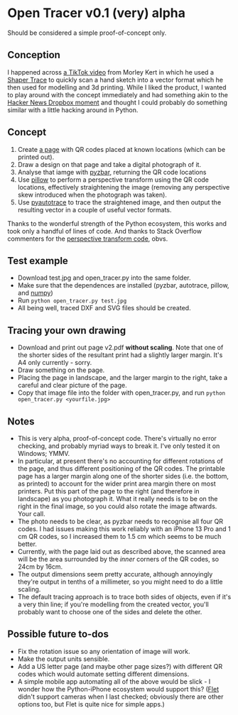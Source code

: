# Open Tracer v0.1 (very) alpha

Should be considered a simple proof-of-concept only.

## Conception
I happened across [a TikTok video](https://www.tiktok.com/@morleykert/video/7331777662664363269) from Morley Kert in which he used a [Shaper Trace](https://www.shapertools.com/en-us/trace) to quickly scan a hand sketch into a vector format which he then used for modelling and 3d printing.  While I liked the product, I wanted to play around with the concept immediately and had something akin to the [Hacker News Dropbox moment](https://news.ycombinator.com/item?id=9224) and thought I could probably do something similar with a little hacking around in Python.

## Concept
1.  Create [a page](https://github.com/Tom1827/open_tracer/blob/main/page%20v2.pdf) with QR codes placed at known locations (which can be printed out).
2.  Draw a design on that page and take a digital photograph of it.
3.  Analyse that iamge with [pyzbar](https://github.com/NaturalHistoryMuseum/pyzbar/tree/master), returning the QR code locations
4.  Use [pillow](https://github.com/python-pillow/Pillow) to perform a perspective transform using the QR code locations, effectively straightening the image (removing any perspective skew introduced when the photograph was taken).
5.  Use [pyautotrace](https://github.com/lemonyte/pyautotrace) to trace the straightened image, and then output the resulting vector in a couple of useful vector formats.

Thanks to the wonderful strength of the Python ecosystem, this works and took only a handful of lines of code.  And thanks to Stack Overflow commenters for the [perspective transform code](https://stackoverflow.com/questions/53032270/perspective-transform-with-python-pil-using-src-target-coordinates), obvs.

## Test example
* Download test.jpg and open_tracer.py into the same folder.
* Make sure that the dependences are installed (pyzbar, autotrace, pillow, and [numpy](https://github.com/numpy/numpy))
* Run `python open_tracer.py test.jpg`
* All being well, traced DXF and SVG files should be created.

## Tracing your own drawing
* Download and print out page v2.pdf **without scaling**.  Note that one of the shorter sides of the resultant print had a slightly larger margin.  It's A4 only currently - sorry.
* Draw something on the page.
* Placing the page in landscape, and the larger margin to the right, take a careful and clear picture of the page.
* Copy that image file into the folder with open_tracer.py, and run `python open_tracer.py <yourfile.jpg>`

## Notes
* This is very alpha, proof-of-concept code.  There's virtually no error checking, and probably myriad ways to break it.  I've only tested it on Windows; YMMV.
* In particular, at present there's no accounting for different rotations of the page, and thus different positioning of the QR codes.  The printable page has a larger margin along one of the shorter sides (i.e. the bottom, as printed) to account for the wider print area margin there on most printers.  Put this part of the page to the right (and therefore in landscape) as you photograph it.  What it really needs is to be on the right in the final image, so you could also rotate the image aftwards.  Your call.
* The photo needs to be clear, as pyzbar needs to recognise all four QR codes.  I had issues making this work reliably with an iPhone 13 Pro and 1 cm QR codes, so I increased them to 1.5 cm which seems to be much better.
* Currently, with the page laid out as described above, the scanned area will be the area surrounded by the *inner* corners of the QR codes, so 24cm by 16cm.
* The output dimensions seem pretty accurate, although annoyingly they're output in tenths of a millimeter, so you might need to do a little scaling.
* The default tracing approach is to trace both sides of objects, even if it's a very thin line; if you're modelling from the created vector, you'll probably want to choose one of the sides and delete the other.

## Possible future to-dos
* Fix the rotation issue so any orientation of image will work.
* Make the output units sensible.
* Add a US letter page (and maybe other page sizes?) with different QR codes which would automate setting different dimensions.
* A simple mobile app automating all of the above would be slick - I wonder how the Python-iPhone ecosystem would support this?  ([Flet](https://flet.dev/) didn't support cameras when I last checked; obviously there are other options too, but Flet is quite nice for simple apps.)
